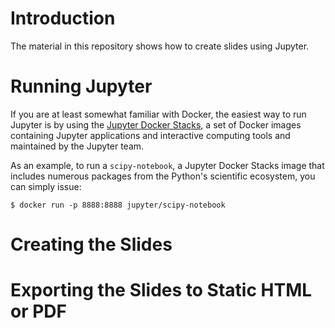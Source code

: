 # Introduction
The material in this repository shows how to create slides using Jupyter.


# Running Jupyter
If you are at least somewhat familiar with Docker, the easiest way to run Jupyter is by using the [Jupyter Docker Stacks](https://jupyter-docker-stacks.readthedocs.io/en/latest/), a set of Docker images containing Jupyter applications and interactive computing tools and maintained by the Jupyter team.

As an example, to run a `scipy-notebook`, a Jupyter Docker Stacks image that includes numerous packages from the Python's scientific ecosystem, you can simply issue:

```shell
$ docker run -p 8888:8888 jupyter/scipy-notebook
```

# Creating the Slides

# Exporting the Slides to Static HTML or PDF
